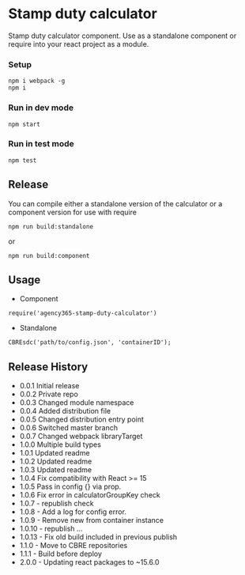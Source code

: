 # Stamp duty calculator

Stamp duty calculator component. Use as a standalone component or require into your react project as a module.

### Setup

```
npm i webpack -g
npm i
```

### Run in dev mode

```
npm start
```

### Run in test mode

```
npm test
```

## Release

You can compile either a standalone version of the calculator or a component version for use with require

```
npm run build:standalone
```

or

```
npm run build:component
```

## Usage

* Component

```
require('agency365-stamp-duty-calculator')
```

* Standalone

```
CBREsdc('path/to/config.json', 'containerID');
```

## Release History

* 0.0.1 Initial release
* 0.0.2 Private repo
* 0.0.3 Changed module namespace
* 0.0.4 Added distribution file
* 0.0.5 Changed distribution entry point
* 0.0.6 Switched master branch
* 0.0.7 Changed webpack libraryTarget
* 1.0.0 Multiple build types
* 1.0.1 Updated readme
* 1.0.2 Updated readme
* 1.0.3 Updated readme
* 1.0.4 Fix compatibility with React >= 15
* 1.0.5 Pass in config {} via prop.
* 1.0.6 Fix error in calculatorGroupKey check
* 1.0.7 - republish check
* 1.0.8 - Add a log for config error.
* 1.0.9 - Remove new from container instance
* 1.0.10 - republish
  ...
* 1.0.13 - Fix old build included in previous publish
* 1.1.0 - Move to CBRE repositories
* 1.1.1 - Build before deploy
* 2.0.0 - Updating react packages to ~15.6.0
